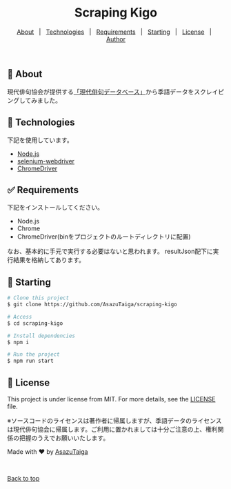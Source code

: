 <div align="center" id="top"> 
</div>

<h1 align="center">Scraping Kigo</h1>

<p align="center">
  <!-- <img alt="Github top language" src="https://img.shields.io/github/languages/top/AsazuTaiga/scraping-kigo?color=56BEB8"> -->

  <!-- <img alt="Github language count" src="https://img.shields.io/github/languages/count/AsazuTaiga/scraping-kigo?color=56BEB8"> -->

  <!-- <img alt="Repository size" src="https://img.shields.io/github/repo-size/AsazuTaiga/scraping-kigo?color=56BEB8"> -->

  <!-- <img alt="License" src="https://img.shields.io/github/license/AsazuTaiga/scraping-kigo?color=56BEB8"> -->

  <!-- <img alt="Github issues" src="https://img.shields.io/github/issues/AsazuTaiga/scraping-kigo?color=56BEB8" /> -->

  <!-- <img alt="Github forks" src="https://img.shields.io/github/forks/AsazuTaiga/scraping-kigo?color=56BEB8" /> -->

  <!-- <img alt="Github stars" src="https://img.shields.io/github/stars/AsazuTaiga/scraping-kigo?color=56BEB8" /> -->
</p>

<!-- Status -->

<!-- <h4 align="center"> 
	🚧  Scraping Kigo 🚀 Under construction...  🚧
</h4> 

<hr> -->

<p align="center">
  <a href="#dart-about">About</a> &#xa0; | &#xa0; 
  <a href="#rocket-technologies">Technologies</a> &#xa0; | &#xa0;
  <a href="#white_check_mark-requirements">Requirements</a> &#xa0; | &#xa0;
  <a href="#checkered_flag-starting">Starting</a> &#xa0; | &#xa0;
  <a href="#memo-license">License</a> &#xa0; | &#xa0;
  <a href="https://github.com/AsazuTaiga" target="_blank">Author</a>
</p>

<br>

## :dart: About ##

現代俳句協会が提供する[「現代俳句データベース」](http://www.haiku-data.jp/index.php)から季語データをスクレイピングしてみました。

## :rocket: Technologies ##

下記を使用しています。
- [Node.js](https://nodejs.org/en/)
- [selenium-webdriver](https://www.npmjs.com/package/selenium-webdriver)
- [ChromeDriver](https://chromedriver.chromium.org/)

## :white_check_mark: Requirements ##

下記をインストールしてください。
- Node.js
- Chrome
- ChromeDriver(binをプロジェクトのルートディレクトリに配置)

なお、基本的に手元で実行する必要はないと思われます。
resultJson配下に実行結果を格納してあります。

## :checkered_flag: Starting ##

```bash
# Clone this project
$ git clone https://github.com/AsazuTaiga/scraping-kigo

# Access
$ cd scraping-kigo

# Install dependencies
$ npm i

# Run the project
$ npm run start
```

## :memo: License ##

This project is under license from MIT. For more details, see the [LICENSE](LICENSE) file.

※ソースコードのライセンスは著作者に帰属しますが、季語データのライセンスは現代俳句協会に帰属します。ご利用に置かれましては十分ご注意の上、権利関係の把握のうえでお願いいたします。

Made with :heart: by <a href="https://github.com/AsazuTaiga" target="_blank">AsazuTaiga</a>

&#xa0;

<a href="#top">Back to top</a>
